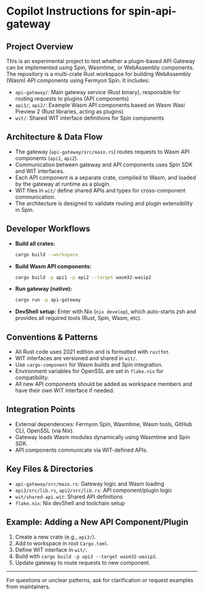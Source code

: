 # Copilot Instructions for spin-api-gateway

## Project Overview
This is an experimental project to test whether a plugin-based API Gateway can be implemented using Spin, Wasmtime, or WebAssembly components. The repository is a multi-crate Rust workspace for building WebAssembly (Wasm) API components using Fermyon Spin. It includes:
- `api-gateway/`: Main gateway service (Rust binary), responsible for routing requests to plugins (API components)
- `api1/`, `api2/`: Example Wasm API components based on Wasm Wasi Preview 2 (Rust libraries, acting as plugins)
- `wit/`: Shared WIT interface definitions for Spin components

## Architecture & Data Flow
- The gateway (`api-gateway/src/main.rs`) routes requests to Wasm API components (`api1`, `api2`).
- Communication between gateway and API components uses Spin SDK and WIT interfaces.
- Each API component is a separate crate, compiled to Wasm, and loaded by the gateway at runtime as a plugin.
- WIT files in `wit/` define shared APIs and types for cross-component communication.
- The architecture is designed to validate routing and plugin extensibility in Spin.

## Developer Workflows
- **Build all crates:**
  ```sh
  cargo build --workspace
  ```
- **Build Wasm API components:**
  ```sh
  cargo build -p api1 -p api2 --target wasm32-wasip2
  ```
- **Run gateway (native):**
  ```sh
  cargo run -p api-gateway
  ```
- **DevShell setup:**
  Enter with Nix (`nix develop`), which auto-starts zsh and provides all required tools (Rust, Spin, Wasm, etc).

## Conventions & Patterns
- All Rust code uses 2021 edition and is formatted with `rustfmt`.
- WIT interfaces are versioned and shared in `wit/`.
- Use `cargo-component` for Wasm builds and Spin integration.
- Environment variables for OpenSSL are set in `flake.nix` for compatibility.
- All new API components should be added as workspace members and have their own WIT interface if needed.

## Integration Points
- External dependencies: Fermyon Spin, Wasmtime, Wasm tools, GitHub CLI, OpenSSL (via Nix).
- Gateway loads Wasm modules dynamically using Wasmtime and Spin SDK.
- API components communicate via WIT-defined APIs.

## Key Files & Directories
- `api-gateway/src/main.rs`: Gateway logic and Wasm loading
- `api1/src/lib.rs`, `api2/src/lib.rs`: API component/plugin logic
- `wit/shared-api.wit`: Shared API definitions
- `flake.nix`: Nix devShell and toolchain setup

## Example: Adding a New API Component/Plugin
1. Create a new crate (e.g., `api3/`).
2. Add to workspace in root `Cargo.toml`.
3. Define WIT interface in `wit/`.
4. Build with `cargo build -p api3 --target wasm32-wasip2`.
5. Update gateway to route requests to new component.

---
For questions or unclear patterns, ask for clarification or request examples from maintainers.
